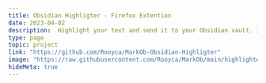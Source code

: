 ```yaml
---
title: Obsidian Highligter - Firefox Extention
date: 2023-04-02
description:  Highlight your text and send it to your Obsidian vault. It automatically creates you a file with the name of the page.
type: page
topic: project
link: "https://github.com/Rooyca/MarkOb-Obsidian-Highligter"
image: "https://raw.githubusercontent.com/Rooyca/MarkOb/main/highlighter_obsidian.png"
hideMeta: true
---
```

